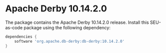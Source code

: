 # Apache Derby 10.14.2.0

The package contains the Apache Derby 10.14.2.0 release. Install this SEU-as-code
package using the following dependency:

```groovy
dependencies {
	software 'org.apache.db-derby:db-derby:10.14.2.0'
}
```

